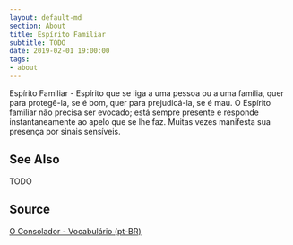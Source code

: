 ```yaml
---
layout: default-md
section: About
title: Espírito Familiar
subtitle: TODO
date: 2019-02-01 19:00:00
tags:
- about
---
```


Espírito Familiar - Espírito que se liga a uma pessoa ou a uma família, quer para protegê-la, se é bom, quer para prejudicá-la, se é mau. O Espírito familiar não precisa ser evocado; está sempre presente e responde instantaneamente ao apelo que se lhe faz. Muitas vezes manifesta sua presença por sinais sensíveis.

## See Also
TODO

## Source
[O Consolador - Vocabulário (pt-BR)](http://www.oconsolador.com.br/linkfixo/vocabulario/principal.html)


